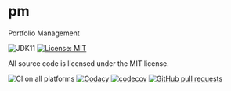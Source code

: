 # pm
Portfolio Management

![JDK11](https://img.shields.io/badge/jdk-11-green.svg?label=min.%20JDK)
[![License: MIT](https://img.shields.io/badge/license-MIT-yellow.svg)](https://opensource.org/licenses/MIT)

All source code is licensed under the MIT license. 

![CI on all platforms](https://github.com/jenkinsci/analysis-model/workflows/CI%20on%20all%20platforms/badge.svg)
[![Codacy](https://api.codacy.com/project/badge/Grade/1b96405c72db49eeb0d67486f77f8f75)](https://app.codacy.com/app/uhafner/analysis-model?utm_source=github.com&utm_medium=referral&utm_content=jenkinsci/analysis-model&utm_campaign=Badge_Grade_Dashboard)
[![codecov](https://codecov.io/gh/simonsymhoven/pm/branch/master/graph/badge.svg)](https://codecov.io/gh/simonsymhoven/pm)
[![GitHub pull requests](https://img.shields.io/github/issues-pr/simonsymhoven/pm.svg)](https://github.com/simonsymhoven/pm/pulls)
